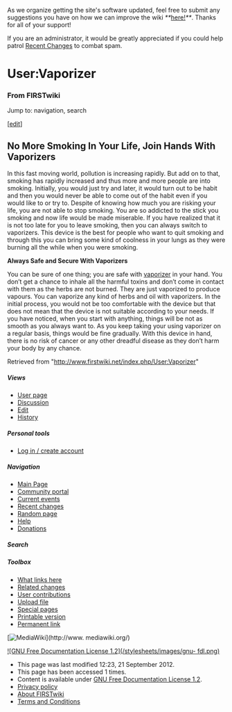 As we organize getting the site's software updated, feel free to submit any
suggestions you have on how we can improve the wiki
_**_[here!](/index.php/User:Hallry/Suggestions "User:Hallry/Suggestions"
)_**_. Thanks for all of your support!

If you are an administrator, it would be greatly appreciated if you could help
patrol [Recent Changes](/index.php/Special:Recentchanges
"Special:Recentchanges" ) to combat spam.

# User:Vaporizer

### From FIRSTwiki

Jump to: navigation, search

[[edit](/index.php?title=User:Vaporizer&action=edit&section=1 "Edit section:
No More Smoking In Your Life, Join Hands With Vaporizers" )]

##  No More Smoking In Your Life, Join Hands With Vaporizers

In this fast moving world, pollution is increasing rapidly. But add on to
that, smoking has rapidly increased and thus more and more people are into
smoking. Initially, you would just try and later, it would turn out to be
habit and then you would never be able to come out of the habit even if you
would like to or try to. Despite of knowing how much you are risking your
life, you are not able to stop smoking. You are so addicted to the stick you
smoking and now life would be made miserable. If you have realized that it is
not too late for you to leave smoking, then you can always switch to
vaporizers. This device is the best for people who want to quit smoking and
through this you can bring some kind of coolness in your lungs as they were
burning all the while when you were smoking.

**Always Safe and Secure With Vaporizers**

You can be sure of one thing; you are safe with
[vaporizer](http://www.vapir.com/ "http://www.vapir.com/" ) in your hand. You
don’t get a chance to inhale all the harmful toxins and don’t come in contact
with them as the herbs are not burned. They are just vaporized to produce
vapours. You can vaporize any kind of herbs and oil with vaporizers. In the
initial process, you would not be too comfortable with the device but that
does not mean that the device is not suitable according to your needs. If you
have noticed, when you start with anything, things will be not as smooth as
you always want to. As you keep taking your using vaporizer on a regular
basis, things would be fine gradually. With this device in hand, there is no
risk of cancer or any other dreadful disease as they don’t harm your body by
any chance.

Retrieved from "<http://www.firstwiki.net/index.php/User:Vaporizer>"

##### Views

  * [User page](/index.php/User:Vaporizer)
  * [Discussion](/index.php?title=User_talk:Vaporizer&action=edit)
  * [Edit](/index.php?title=User:Vaporizer&action=edit)
  * [History](/index.php?title=User:Vaporizer&action=history)

##### Personal tools

  * [Log in / create account](/index.php?title=Special:Userlogin&returnto=User:Vaporizer)

[](/index.php/Main_Page "Main Page" )

##### Navigation

  * [Main Page](/index.php/Main_Page)
  * [Community portal](/index.php/FIRSTwiki:Community_portal)
  * [Current events](/index.php/Current_events)
  * [Recent changes](/index.php/Special:Recentchanges)
  * [Random page](/index.php/Special:Random)
  * [Help](/index.php/FIRSTwiki:Help)
  * [Donations](/index.php/FIRSTwiki:Site_support)

##### Search



##### Toolbox

  * [What links here](/index.php/Special:Whatlinkshere/User:Vaporizer)
  * [Related changes](/index.php/Special:Recentchangeslinked/User:Vaporizer)
  * [User contributions](/index.php/Special:Contributions/Vaporizer)
  * [Upload file](/index.php/Special:Upload)
  * [Special pages](/index.php/Special:Specialpages)
  * [Printable version](/index.php?title=User:Vaporizer&printable=yes)
  * [Permanent link](/index.php?title=User:Vaporizer&oldid=777247)

[![MediaWiki](/skins/common/images/poweredby_mediawiki_88x31.png)](http://www.
mediawiki.org/)

[![GNU Free Documentation License 1.2](/stylesheets/images/gnu-
fdl.png)](http://www.gnu.org/copyleft/fdl.html)

  * This page was last modified 12:23, 21 September 2012.
  * This page has been accessed 1 times.
  * Content is available under [GNU Free Documentation License 1.2](http://www.gnu.org/copyleft/fdl.html "http://www.gnu.org/copyleft/fdl.html" ).
  * [Privacy policy](/index.php/FIRSTwiki:Privacy_policy "FIRSTwiki:Privacy policy" )
  * [About FIRSTwiki](/index.php/FIRSTwiki:About "FIRSTwiki:About" )
  * [Terms and Conditions](/index.php/FIRSTwiki:Terms_and_conditions "FIRSTwiki:Terms and conditions" )

